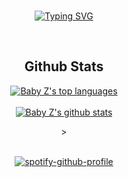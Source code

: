 <div align="center">
<BR>

[![Typing SVG](https://readme-typing-svg.demolab.com?font=Bebas+Neue&size=37&duration=3000&pause=1000&color=7289DA&center=true&vCenter=true&width=500&height=60&lines=Hey+I'm+JustLazzy;I'm+18+years+old;Every+one+line+of+code%2C+I+go+to+sleep)](https://git.io/typing-svg)
</div>
<tr>
<BR>
<h2 align="center">Github Stats</h2>
<div align="center">
  
[![Baby Z's top languages](https://github-readme-stats.vercel.app/api/top-langs/?username=JustLazzy&theme=discord_old_blurple)](https://github.com/JustLazzy)
  </BR>
  </BR>
[![Baby Z's github stats](https://github-readme-stats.vercel.app/api?username=JustLazzy&theme=discord_old_blurple)](https://github.com/JustLazzy)



</div>

<div align="center">>
<BR>
<BR>

[![spotify-github-profile](https://spotify-github-profile.vercel.app/api/view?uid=31nqvehdpubh3nacplzsbtrjrqm4&cover_image=true&theme=compact)](https://github.com/kittinan/spotify-github-profile)

</div>

</BR>
